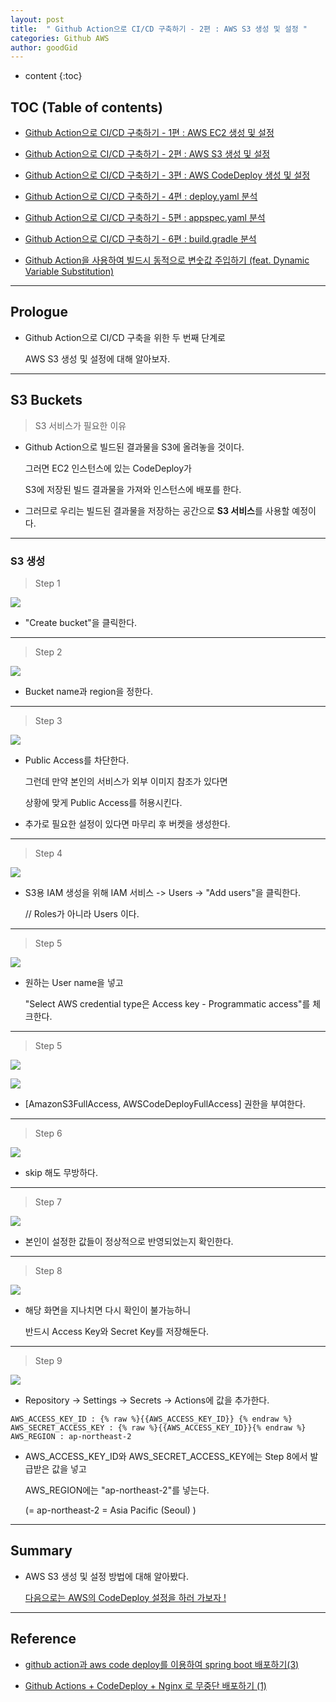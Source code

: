 ```yaml
---
layout: post
title:  " Github Action으로 CI/CD 구축하기 - 2편 : AWS S3 생성 및 설정 "
categories: Github AWS
author: goodGid
---
```

* content
{:toc}

## TOC (Table of contents)

* [Github Action으로 CI/CD 구축하기 - 1편 : AWS EC2 생성 및 설정]({{site.url}}/Github-Action-CI-CD-AWS-EC2/)

* [Github Action으로 CI/CD 구축하기 - 2편 : AWS S3 생성 및 설정]({{site.url}}/Github-Action-CI-CD-AWS-S3/)

* [Github Action으로 CI/CD 구축하기 - 3편 : AWS CodeDeploy 생성 및 설정]({{site.url}}/Github-Action-CI-CD-AWS-CodeDeploy/)

* [Github Action으로 CI/CD 구축하기 - 4편 : deploy.yaml 분석]({{site.url}}/Github-Action-CI-CD-Workflows/)

* [Github Action으로 CI/CD 구축하기 - 5편 : appspec.yaml 분석]({{site.url}}/Github-Action-CI-CD-CodeDeploy-App-Spec-File/)

* [Github Action으로 CI/CD 구축하기 - 6편 : build.gradle 분석]({{site.url}}/Github-Action-CI-CD-Build-Gradle-File/)

* [Github Action을 사용하여 빌드시 동적으로 변숫값 주입하기 (feat. Dynamic Variable Substitution)]({{site.url}}/Github-Action-Dynamic-Variable-Substitution/)



---

## Prologue

* Github Action으로 CI/CD 구축을 위한 두 번째 단계로

  AWS S3 생성 및 설정에 대해 알아보자.

---

## S3 Buckets

> S3 서비스가 필요한 이유

* Github Action으로 빌드된 결과물을 S3에 올려놓을 것이다.

  그러면 EC2 인스턴스에 있는 CodeDeploy가

  S3에 저장된 빌드 결과물을 가져와 인스턴스에 배포를 한다. 

* 그러므로 우리는 빌드된 결과물을 저장하는 공간으로 **S3 서비스**를 사용할 예정이다.


---

### S3 생성

> Step 1 

![](/assets/img/github/Github-Action-CI-CD-AWS-S3_1.png)

* "Create bucket"을 클릭한다.

---

> Step 2

![](/assets/img/github/Github-Action-CI-CD-AWS-S3_2.png)

* Bucket name과 region을 정한다.


---

> Step 3

![](/assets/img/github/Github-Action-CI-CD-AWS-S3_3.png)

* Public Access를 차단한다.

  그런데 만약 본인의 서비스가 외부 이미지 참조가 있다면 

  상황에 맞게 Public Access를 허용시킨다.

* 추가로 필요한 설정이 있다면 마무리 후 버켓을 생성한다.

---

> Step 4

![](/assets/img/github/Github-Action-CI-CD-AWS-S3_4.png)

* S3용 IAM 생성을 위해 IAM 서비스 -> Users -> "Add users"을 클릭한다.

  // Roles가 아니라 Users 이다.

---

> Step 5

![](/assets/img/github/Github-Action-CI-CD-AWS-S3_5.png)

* 원하는 User name을 넣고 

  "Select AWS credential type은 Access key - Programmatic access"를 체크한다.

---


> Step 5

![](/assets/img/github/Github-Action-CI-CD-AWS-S3_6.png)

![](/assets/img/github/Github-Action-CI-CD-AWS-S3_7.png)

* [AmazonS3FullAccess, AWSCodeDeployFullAccess] 권한을 부여한다.

---

> Step 6

![](/assets/img/github/Github-Action-CI-CD-AWS-S3_8.png)

* skip 해도 무방하다.

---

> Step 7

![](/assets/img/github/Github-Action-CI-CD-AWS-S3_9.png)

* 본인이 설정한 값들이 정상적으로 반영되었는지 확인한다.

---

> Step 8

![](/assets/img/github/Github-Action-CI-CD-AWS-S3_10.png)

* 해당 화면을 지나치면 다시 확인이 불가능하니 
  
  반드시 Access Key와 Secret Key를 저장해둔다.

---

> Step 9

![](/assets/img/github/Github-Action-CI-CD-AWS-S3_11.png)

* Repository -> Settings -> Secrets -> Actions에 값을 추가한다.

```
AWS_ACCESS_KEY_ID : {% raw %}{{AWS_ACCESS_KEY_ID}} {% endraw %}
AWS_SECRET_ACCESS_KEY : {% raw %}{{AWS_ACCESS_KEY_ID}}{% endraw %}
AWS_REGION : ap-northeast-2
```

* AWS_ACCESS_KEY_ID와 AWS_SECRET_ACCESS_KEY에는 Step 8에서 발급받은 값을 넣고

  AWS_REGION에는 "ap-northeast-2"를 넣는다.
  
  (= ap-northeast-2 = Asia Pacific (Seoul) )


---

## Summary

* AWS S3 생성 및 설정 방법에 대해 알아봤다.

  [다음으로는 AWS의 CodeDeploy 설정을 하러 가보자 !]({{site.url}}/Github-Action-CI-CD-AWS-CodeDeploy/)

---

## Reference

* [github action과 aws code deploy를 이용하여 spring boot 배포하기(3)](https://isntyet.github.io/deploy/github-action%EA%B3%BC-aws-code-deploy%EB%A5%BC-%EC%9D%B4%EC%9A%A9%ED%95%98%EC%97%AC-spring-boot-%EB%B0%B0%ED%8F%AC%ED%95%98%EA%B8%B0(3))

* [Github Actions + CodeDeploy + Nginx 로 무중단 배포하기 (1)](https://wbluke.tistory.com/39)